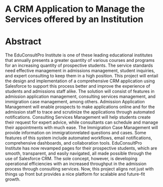 # A CRM Application to Manage the Services offered by an Institution 

# Abstract 
 
The EduConsultPro Institute is one of these leading educational institutes that annually presents a greater quantity of various courses and programs for an increasing quantity of prospective students. The service standards need effective management in admissions management, student inquiries, and expert consulting to keep them in a high position. This project will entail the design and implementation of a comprehensive CRM application using Salesforce to support this process better and improve the experience of students and admissions staff alike. The solution will consist of features in admission application management, consulting services management, and immigration case management, among others. Admission Application Management will enable prospects to make applications online and for the admission staff to trace and scrutinize the applications through automated notifications. Consulting Services Management will help students create their request for expert advice, while consultants can schedule and manage their appointments with much ease. The Immigration Case Management will provide information on immigrationrelated questions and cases. Some features of this system include automated workflows, email notifications, comprehensive dashboards, and collaboration tools. EduConsultPro Institute has now revamped pages for their prospective students, which are smooth, transparent, and easily navigated, all made possible through the use of Salesforce CRM. The sole concept, however, is developing operational efficiencies with an increased throughput in the admission process through consulting services. Now, this project aligns not just with things up front but provides a nice platform for scalable and future-fit growth. 
